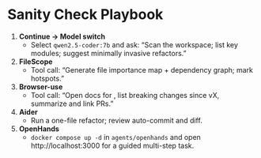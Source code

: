 # Sanity Check Playbook

1. **Continue → Model switch**
   - Select `qwen2.5-coder:7b` and ask: “Scan the workspace; list key modules; suggest minimally invasive refactors.”
2. **FileScope**
   - Tool call: “Generate file importance map + dependency graph; mark hotspots.”
3. **Browser-use**
   - Tool call: “Open docs for <lib>, list breaking changes since vX, summarize and link PRs.”
4. **Aider**
   - Run a one-file refactor; review auto-commit and diff.
5. **OpenHands**
   - `docker compose up -d` in `agents/openhands` and open http://localhost:3000 for a guided multi-step task.


